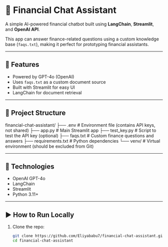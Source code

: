 # 💬 Financial Chat Assistant

A simple AI-powered financial chatbot built using **LangChain**, **Streamlit**, and **OpenAI API**.

This app can answer finance-related questions using a custom knowledge base (`faqs.txt`), making it perfect for prototyping financial assistants.

---

## 🚀 Features

- Powered by GPT-4o (OpenAI)
- Uses `faqs.txt` as a custom document source
- Built with Streamlit for easy UI
- LangChain for document retrieval

---

## 📁 Project Structure

financial-chat-assistant/ ├── .env # Environment file (contains API keys, not shared) ├── app.py # Main Streamlit app ├── test_key.py # Script to test the API key (optional) ├── faqs.txt # Custom finance questions and answers ├── requirements.txt # Python dependencies └── venv/ # Virtual environment (should be excluded from Git)


---

## 🧠 Technologies

- OpenAI GPT-4o
- LangChain
- Streamlit
- Python 3.11+

---

## ▶️ How to Run Locally

1. Clone the repo:
   ```bash
   git clone https://github.com/Eliyababu7/financial-chat-assistant.git
   cd financial-chat-assistant

